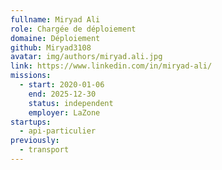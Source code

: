 ```yaml
---
fullname: Miryad Ali
role: Chargée de déploiement
domaine: Déploiement
github: Miryad3108
avatar: img/authors/miryad.ali.jpg
link: https://www.linkedin.com/in/miryad-ali/
missions:
  - start: 2020-01-06
    end: 2025-12-30
    status: independent
    employer: LaZone
startups:
  - api-particulier
previously:
  - transport
---
```



